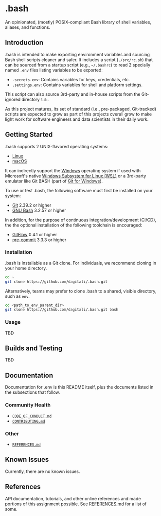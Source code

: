 # .bash

An opinionated, (mostly) POSIX-compliant Bash library of shell variables,
aliases, and functions.

## Introduction

.bash is intended to make exporting environment variables and sourcing Bash
shell scripts cleaner and safer. It includes a script (`./src/rc.sh`) that can
be sourced from a startup script (e.g., `~/.bashrc`) to read 2 specially named
`.env` files listing variables to be exported:

- `.secrets.env`: Contains variables for keys, credentials, etc.
- `.settings.env`: Contains variables for shell and platform settings.

This script can also source 3rd-party and in-house scripts from the Git-ignored
directory `lib`.

As this project matures, its set of standard (i.e., pre-packaged, Git-tracked)
scripts are expected to grow as part of this projects overall grow to make
light work for software engineers and data scientists in their daily work.

## Getting Started

.bash supports 2 UNIX-flavored operating systems:

- [Linux][Linux]
- [macOS][macOS]

It can indirectly support the [Windows][Windows] operating system if used with Microsoft's
native [Windows Subsystem for Linux (WSL)][WSL] or a 3rd-party emulator like Git BASH
(part of [Git for Windows][Git for Windows]).

To use or test .bash, the following software must first be installed on your
system:

- [Git][Git] 2.39.2 or higher
- [GNU Bash][GNU Bash] 3.2.57 or higher

In addition, for the purpose of continuous integration/development (CI/CD), the
the optional installation of the following toolchain is encouraged:

- [GitFlow][GitFlow] 0.4.1 or higher
- [pre-commit][pre-commit] 3.3.3 or higher

### Installation

.bash is installable as a Git clone. For individuals, we recommend cloning in
your home directory.

```bash
cd ~
git clone https://github.com/dagitali/.bash.git
```

Alternatively, teams may prefer to clone .bash to a shared, visible directory,
such as `env`.

```bash
cd <path_to_env_parent_dir>
git clone https://github.com/dagitali/.bash.git bash
```

### Usage

TBD

## Builds and Testing

TBD

## Documentation

Documentation for .env is this README itself, plus the documents listed in the
subsections that follow.

### Community Health

- [`CODE_OF_CONDUCT.md`](CODE_OF_CONDUCT.md)
- [`CONTRIBUTING.md`](CONTRIBUTING.md)

### Other

- [`REFERENCES.md`](REFERENCES.md)

## Known Issues

Currently, there are no known issues.

## References

API documentation, tutorials, and other online references and made portions of
this assignment possible. See [REFERENCES.md](REFERENCES.md) for a list of some.

[Git]: https://git-scm.com
[Git for Windows]: https://gitforwindows.org
[GitFlow]: https://github.com/nvie/gitflow
[GNU Bash]: https://www.gnu.org/software/bash
[Linux]: https://www.linuxfoundation.org
[macOS]: https://www.apple.com/macos
[pre-commit]: https://github.com/pre-commit/pre-commit
[Windows]: https://www.microsoft.com/en-us/windows
[WSL]: https://docs.microsoft.com/en-us/windows/wsl/about
